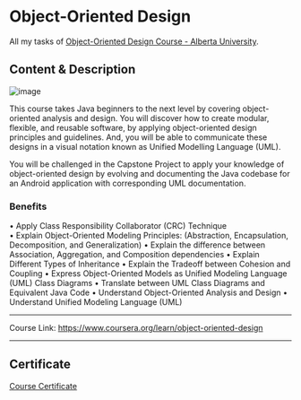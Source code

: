 # Object-Oriented Design

All my tasks of [Object-Oriented Design Course - Alberta University](https://www.coursera.org/learn/object-oriented-design).

## Content & Description

![image](https://user-images.githubusercontent.com/69651552/94521627-ac748280-022e-11eb-9547-a15e4fbef35b.png)

This course takes Java beginners to the next level by covering object-oriented analysis and design. You will discover how to create modular, flexible, and reusable software, by applying object-oriented design principles and guidelines. And, you will be able to communicate these designs in a visual notation known as Unified Modelling Language (UML).

You will be challenged in the Capstone Project to apply your knowledge of object-oriented design by evolving and documenting the Java codebase for an Android application with corresponding UML documentation.

### Benefits

• Apply Class Responsibility Collaborator (CRC) Technique  
• Explain Object-Oriented Modeling Principles: (Abstraction, Encapsulation, Decomposition, and Generalization)
• Explain the difference between Association, Aggregation, and Composition dependencies
• Explain Different Types of Inheritance
• Explain the Tradeoff between Cohesion and Coupling
• Express Object-Oriented Models as Unified Modeling Language (UML) Class Diagrams 
• Translate between UML Class Diagrams and Equivalent Java Code 
• Understand Object-Oriented Analysis and Design
• Understand Unified Modeling Language (UML)

------------------

Course Link: https://www.coursera.org/learn/object-oriented-design

------------------

## Certificate

[Course Certificate](Certificate.pdf)
